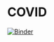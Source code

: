 # COVID

[![Binder](https://mybinder.org/badge_logo.svg)](https://mybinder.org/v2/gh/pmiquelm/COVID/master?urlpath=%2Fvoila%2Frender%2FinteractiveCorona.ipynb)

